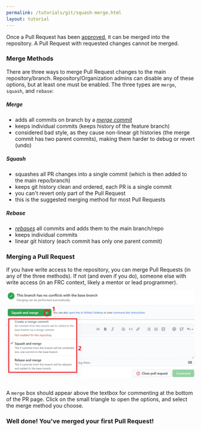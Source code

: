 ```yaml
---
permalink: /tutorials/git/squash-merge.html
layout: tutorial
---
```

Once a Pull Request has been [approved](./reviews.html#submit-a-review), it can be merged into the repository. 
A Pull Request with requested changes cannot be merged.

### Merge Methods
There are three ways to merge Pull Request changes to the main repository/branch.
Repository/Organization admins can disable any of these options, but at least one must be enabled.
The three types are `merge`, `squash`, and `rebase`:

##### Merge
- adds all commits on branch by a [_merge commit_](https://www.atlassian.com/git/tutorials/using-branches/git-merge)
- keeps individual commits (keeps history of the feature branch)
- considered bad style, as they cause non-linear git histories (the merge commit
has two parent commits), making them harder to debug or revert (undo)

##### Squash
- squashes all PR changes into a single commit (which is then added to the main repo/branch) 
- keeps git history clean and ordered, each PR is a single commit
- you can't revert only part of the Pull Request
- this is the suggested merging method for most Pull Requests

##### Rebase
- [_rebases_](./rebase.html) all commits and adds them to the main branch/repo
- keeps individual commits
- linear git history (each commit has only one parent commit)

### Merging a Pull Request
If you have write access to the repository, you can merge Pull Requests (in any of the three methods).
If not (and even if you do), someone else with write access (in an FRC context, likely a mentor or lead programmer).

<img src="img/merge.png" width="700" alt="" style="margin-bottom: 16px;"/>

A `merge` box should appear above the textbox for commenting at the bottom of the PR page.
Click on the small triangle to open the options, and select the merge method you choose.

### Well done! You've merged your first Pull Request!
